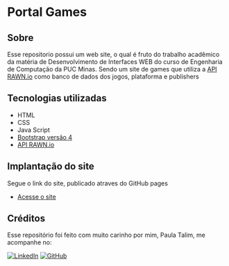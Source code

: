 # Portal Games

## Sobre
Esse repositorio possui um web site, o qual é fruto do trabalho acadêmico da matéria de Desenvolvimento de Interfaces WEB do curso de Engenharia de Computação da PUC Minas. Sendo um site de games que utiliza a [API RAWN.io](https://rawg.io/) como banco de dados dos jogos, plataforma e publishers

## Tecnologias utilizadas
- HTML
- CSS
- Java Script
- [Bootstrap versão 4](https://getbootstrap.com/)
- [API RAWN.io](https://rawg.io/) 

## Implantação do site
Segue o link do site, publicado atraves do GitHub pages

- [Acesse o site](https://paula-talim.github.io/Games/)

## Créditos
Esse repositório foi feito com muito carinho por mim, Paula Talim, me acompanhe no:

[![LinkedIn](https://img.shields.io/badge/linkedin-%230077B5.svg?style=for-the-badge&logo=linkedin&logoColor=white)](https://www.linkedin.com/in/paulatalim/) 
[![GitHub](https://img.shields.io/badge/github-%23121011.svg?style=for-the-badge&logo=github&logoColor=white)](https://github.com/paulatalim)
